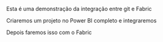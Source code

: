 Esta é uma demonstração da integração entre git e Fabric

Criaremos um projeto no Power BI completo e integraremos

Depois faremos isso com o Fabric